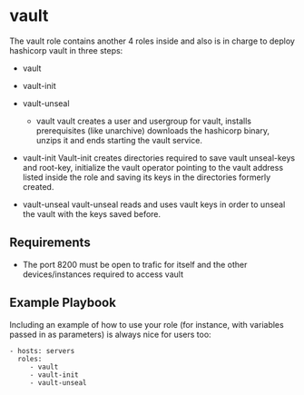 vault
=========

The vault role contains another 4 roles inside and  also is in charge to deploy hashicorp vault in three steps:

- vault
- vault-init
- vault-unseal

  - vault
   vault creates a user and usergroup for vault, installs prerequisites (like unarchive) downloads the hashicorp binary, unzips it and ends starting the vault service.

 - vault-init
   Vault-init creates directories required to save vault unseal-keys and root-key, initialize the vault operator pointing to the vault address listed inside the role and saving its keys in the directories formerly created.

 - vault-unseal
   vault-unseal reads and uses vault keys in order to unseal the vault with the keys saved before.

Requirements
------------

* The port 8200 must be open to trafic for itself and the other devices/instances required to access vault 

Example Playbook
----------------

Including an example of how to use your role (for instance, with variables passed in as parameters) is always nice for users too:

    - hosts: servers
      roles:
         - vault
         - vault-init
         - vault-unseal